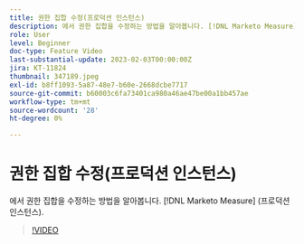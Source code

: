 ```yaml
---
title: 권한 집합 수정(프로덕션 인스턴스)
description: 에서 권한 집합을 수정하는 방법을 알아봅니다. [!DNL Marketo Measure] (프로덕션 인스턴스).
role: User
level: Beginner
doc-type: Feature Video
last-substantial-update: 2023-02-03T00:00:00Z
jira: KT-11824
thumbnail: 347189.jpeg
exl-id: b8ff1093-5a87-48e7-b60e-2668dcbe7717
source-git-commit: b60003c6fa73401ca980a46ae47be00a1bb457ae
workflow-type: tm+mt
source-wordcount: '28'
ht-degree: 0%

---
```


# 권한 집합 수정(프로덕션 인스턴스)

에서 권한 집합을 수정하는 방법을 알아봅니다. [!DNL Marketo Measure] (프로덕션 인스턴스).

>[!VIDEO](https://video.tv.adobe.com/v/347189/?quality=12&learn=on)
